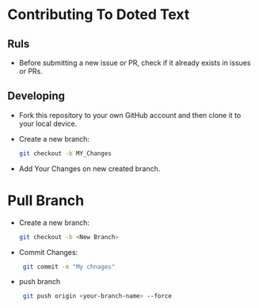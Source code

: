 # Contributing To Doted Text

## Ruls
 - Before submitting a new issue or PR, check if it already exists in issues or PRs.
## Developing
- Fork this repository to your own GitHub account and then clone it to your local device.

- Create a new branch:
    ```sh
    git checkout -b MY_Changes
    ```

- Add Your Changes on new created branch.

# Pull Branch
- Create a new branch:
    ```sh
    git checkout -b <New Branch>
    ```

- Commit Changes:
    ```sh
     git commit -m "My chnages"
    ```
- push branch
    ```sh
     git push origin <your-branch-name> --force
    ```
